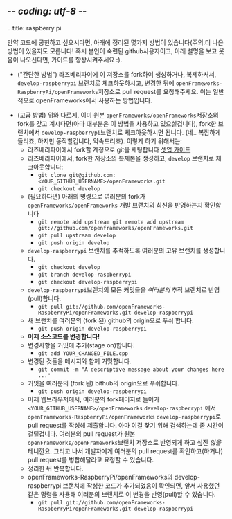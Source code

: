 ## -*- coding: utf-8 -*-
.. title: raspberry pi

<!-- If you would like to contribute code, there are a few workflows listed below (NOTE: there may be better ways to do this!  If you are a smart github user and you find yourself laughing at the instructions below, please improve them :).
 -->만약 코드에 공헌하고 싶으시다면, 아래에 정리된 몇가지 방법이 있습니다(주의:더 나은 방법이 있을지도 모릅니다! 혹시 본인이 숙련된 github사용자이고, 아래 설명을 보고 웃음이 나오신다면, 가이드를 향상시켜주세요 :).

<!-- * ("Simple") Create a fork of this repo, clone it to your PI, checkout the `develop-raspberrypi` branch on, make changes and then submit a pull requests back to to the `openFrameworks-RaspberryPi/openFrameworks` repo.  This is the normal openFrameworks way of doing things.-->
 * ("간단한 방법") 라즈베리파이에 이 저장소를 fork하여 생성하거나, 복제하셔서, `develop-raspberrypi` 브랜치로 체크하웃하시고, 변경한 뒤에 `openFrameworks-RaspberryPi/openFrameworks`저장소로 pull request를 요청해주세요. 이는 일반적으로 openFrameworks에서 사용하는 방법입니다.


<!-- * (Advanced) Alternatively, if you already have a fork of the original `openFrameworks/openFrameworks` repo (which many of you probably do) you may want to create a branch off of your own fork that tracks with the `develop-raspberrypi` branch of this fork (I know ... it sounds complicated, but it will work, I promise).  To go this route: -->
* (고급 방법) 위와 다르게, 이미 원본 `openFrameworks/openFrameworks`저장소의 fork를 갖고 계시다면(아마 대부분은 이 방법을 사용하고 있으실겁니다), fork한 브랜치에서 `develop-raspberrypi`브랜치로 체크아웃하시면 됩니다. (네.. 복잡하게 들리죠, 하지만 동작할겁니다, 약속드리죠). 이렇게 하기 위해서는:
    <!-- * Set up git on your RPI using the account info associated with your fork [Setup Guide](https://help.github.com/articles/set-up-git#platform-all)  -->
    * 라즈베리파이에서 fork할 계정으로 git을 세팅합니다 [셋업 가이드](https://help.github.com/articles/set-up-git#platform-all) 
    <!-- * On your RPI, create a clone of your personal fork and checkout the `develop` branch: -->
    * 라즈베리파이에서, fork한 저장소의 복제본을 생성하고, `develop` 브랜치로 체크아웃합니다:
        * `git clone git@github.com:<YOUR_GITHUB_USERNAME>/openFrameworks.git`
        * `git checkout develop`
    <!-- * (if needed) Make sure your fork is up to date with the `openFrameworks/openFrameworks` develop branch by: -->
    * (필요하다면) 아래의 명령으로 여러분의 fork가 `openFrameworks/openFrameworks` 개발 브랜치의 최신을 반영하는지 확인합니다
        * `git remote add upstream git remote add upstream git://github.com/openframeworks/openFrameworks.git`
        * `git pull upstream develop`
        * `git push origin develop`
    <!-- * Now create your own branch to track with the `develop-raspberrypi` branch -->
    * `develop-raspberrypi` 브랜치를 추적하도록 여러분의 고유 브랜치를 생성합니다.
        * `git checkout develop`
        * `git branch develop-raspberrypi`
        * `git checkout develop-raspberrypi`
    <!-- * Pull all of the recent commits from this `develop-raspberrypi` branch into YOUR tracking branch -->
    * `develop-raspberrypi`브랜치의 모든 커밋들을 *여러분의* 추적 브랜치로 반영(pull)합니다.
        * `git pull git://github.com/openFrameworks-RaspberryPi/openFrameworks.git develop-raspberrypi`
    <!-- * Now push your new branch back to your fork's origin on github: -->
    * 새 브랜치를 여러분의 (fork 된) github의 origin으로 푸쉬 합니다.
        * `git push origin develop-raspberrypi`
    <!-- * **Now make changes to the source code!** -->
    * **이제 소스코드를 변경합니다!**
    <!-- * Add changes to a commit. -->
    * 변경사항을 커밋에 추가(stage on)합니다.
        * `git add YOUR_CHANGED_FILE.cpp`
    <!-- * Commit your change set: -->
    * 변경된 것들을 메시지와 함께 커밋합니다.
        * `git commit -m "A descriptive message about your changes here ..."`
    <!-- * Push commit to your fork's origin on github: -->
    * 커밋을 여러분의 (fork 된) bithub의 origin으로 푸쉬합니다.
        * `git push origin develop-raspberrypi`
    <!-- * Now get back in your browser, head over to your fork's page and submit a pull request FROM `<YOUR_GITHUB_USERNAME>/openFrameworks` `develop-raspberrypi` TO `openFrameworks-RaspberryPi/openFrameworks` `develop-raspberrypi`.  You may have to search a little bit to find it.  You _don't_ want to submit a PR back to the original `openFrameworks/openFrameworks` branch repo.  Then ask a fellow developer to check out your PR and / or merge the pull request. -->
    * 이제 웹브라우저에서, 여러분의 fork페이지로 들어가 `<YOUR_GITHUB_USERNAME>/openFrameworks` `develop-raspberrypi` 에서 `openFrameworks-RaspberryPi/openFrameworks` `develop-raspberrypi`로 pull request를 작성해 제출합니다. 아마 이걸 찾기 위해 검색하는데 좀 시간이 걸릴겁니다. 여러분의 pull request가 원본 `openFrameworks/openFrameworks`브랜치 저장소로 반영되게 하고 싶진 _않을_ 테니깐요. 그리고 나서 개발자에게 여러분의 pull request를 확인하고(하거나) pull request를 병합해달라고 요청할 수 있습니다.
    <!-- * Rinse and repeat. -->
    * 정리한 뒤 반복합니다.
    <!-- * When you notice that new code has been added to the openFrameworks-RaspberryPi/openFrameworks develop-raspberrypi branch, you can pull in those changes to your branch by the same command as earlier. -->
    * openFrameworks-RaspberryPi/openFrameworks의 develop-raspberrypi 브랜치에 작성한 코드가 추가되었음이 확인되면, 앞서 사용했던 같은 명령을 사용해 여러분의 브랜치로 이 변경을 반영(pull)할 수 있습니다.
        * `git pull git://github.com/openFrameworks-RaspberryPi/openFrameworks.git develop-raspberrypi`
